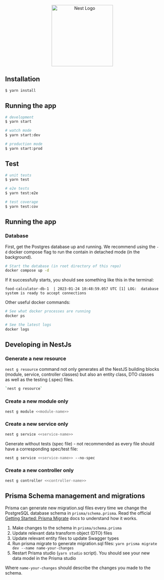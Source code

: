 <p align="center">
  <a href="http://nestjs.com/" target="blank"><img src="https://nestjs.com/img/logo-small.svg" width="200" alt="Nest Logo" /></a>
</p>

## Installation

```bash
$ yarn install
```

## Running the app

```bash
# development
$ yarn start

# watch mode
$ yarn start:dev

# production mode
$ yarn start:prod
```

## Test

```bash
# unit tests
$ yarn test

# e2e tests
$ yarn test:e2e

# test coverage
$ yarn test:cov
```

## Running the app
### Database
First, get the Postgres database up and running. We recommend using the `-d` docker compose flag to run the contain in detached mode (in the background).

```bash
# Start the database (in root directory of this repo)
docker compose up -d
```

If it successfully starts, you should see something like this in the terminal:
```
food-calculator-db-1  | 2023-01-24 10:48:59.057 UTC [1] LOG:  database system is ready to accept connections
```

Other useful docker commands:
```bash
# See what docker processes are running
docker ps

# See the latest logs
docker logs
```

## Developing in NestJs

### Generate a new resource
`nest g resource` command not only generates all the NestJS building blocks (module, service, controller classes) but also an entity class, DTO classes as well as the testing (.spec) files.

```bash
`nest g resource`
```

### Create a new module only

```bash
nest g module <<module-name>>
```
### Create a new service only
```bash 
nest g service <<service-name>>
```

Generate without tests (spec file) - not recommended as every file should have a corresponding spec/test file:
```bash 
nest g service <<service-name>> --no-spec
```

### Create a new controller only
```bash 
nest g controller <<controller-name>> 
```
## Prisma Schema management and migrations
Prisma can generate new migration.sql files every time we change the PostgreSQL database schema in `prisma/schema.prisma`. Read the official [Getting Started: Prisma Migrate](https://www.prisma.io/docs/concepts/components/prisma-migrate/get-started) docs to understand how it works.

1. Make changes to the schema in `prisma/schema.prisma`
2. Update relevant data transform object (DTO) files
3. Update relevant entity files to update Swagger types
4. Run prisma migrate to generate migration.sql files: `yarn prisma migrate dev --name name-your-changes`
5. Restart Prisma studio (`yarn studio` script). You should see your new data model in the Prisma studio

Where `name-your-changes` should describe the changes you made to the schema.